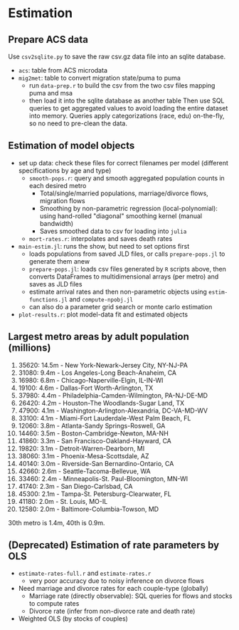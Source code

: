 # Estimation

## Prepare ACS data

Use `csv2sqlite.py` to save the raw csv.gz data file into an sqlite database.
* `acs`: table from ACS microdata
* `mig2met`: table to convert migration state/puma to puma
	* run `data-prep.r` to build the csv from the two csv files mapping puma and msa
	* then load it into the sqlite database as another table
Then use SQL queries to get aggregated values to avoid loading the entire dataset into memory.
Queries apply categorizations (race, edu) on-the-fly, so no need to pre-clean the data.

## Estimation of model objects

* set up data: check these files for correct filenames per model (different specifications by age and type)
	* `smooth-pops.r`: query and smooth aggregated population counts in each desired metro
		* Total/single/married populations, marriage/divorce flows, migration flows
		* Smoothing by non-parametric regression (local-polynomial): using hand-rolled "diagonal" smoothing kernel (manual bandwidth)
		* Saves smoothed data to csv for loading into `julia`
	* `mort-rates.r`: interpolates and saves death rates
* `main-estim.jl`: runs the show, but need to set options first
	* loads populations from saved JLD files, or calls `prepare-pops.jl` to generate them anew
	* `prepare-pops.jl`: loads csv files generated by `R` scripts above, then converts DataFrames to multidimensional arrays (per metro) and saves as JLD files
	* estimate arrival rates and then non-parametric objects using `estim-functions.jl` and `compute-npobj.jl`
	* can also do a parameter grid search or monte carlo estimation
* `plot-results.r`: plot model-data fit and estimated objects

## Largest metro areas by adult population (millions)

1. 35620: 14.5m - New York-Newark-Jersey City, NY-NJ-PA
2. 31080: 9.4m - Los Angeles-Long Beach-Anaheim, CA
3. 16980: 6.8m - Chicago-Naperville-Elgin, IL-IN-WI
4. 19100: 4.6m - Dallas-Fort Worth-Arlington, TX
5. 37980: 4.4m - Philadelphia-Camden-Wilmington, PA-NJ-DE-MD
6. 26420: 4.2m - Houston-The Woodlands-Sugar Land, TX
7. 47900: 4.1m - Washington-Arlington-Alexandria, DC-VA-MD-WV
8. 33100: 4.1m - Miami-Fort Lauderdale-West Palm Beach, FL
9. 12060: 3.8m - Atlanta-Sandy Springs-Roswell, GA
10. 14460: 3.5m - Boston-Cambridge-Newton, MA-NH
11. 41860: 3.3m - San Francisco-Oakland-Hayward, CA
12. 19820: 3.1m - Detroit-Warren-Dearborn, MI
13. 38060: 3.1m - Phoenix-Mesa-Scottsdale, AZ
14. 40140: 3.0m - Riverside-San Bernardino-Ontario, CA
15. 42660: 2.6m - Seattle-Tacoma-Bellevue, WA
16. 33460: 2.4m - Minneapolis-St. Paul-Bloomington, MN-WI
17. 41740: 2.3m - San Diego-Carlsbad, CA
18. 45300: 2.1m - Tampa-St. Petersburg-Clearwater, FL
19. 41180: 2.0m - St. Louis, MO-IL
20. 12580: 2.0m - Baltimore-Columbia-Towson, MD

30th metro is 1.4m, 40th is 0.9m.

## (Deprecated) Estimation of rate parameters by OLS

* `estimate-rates-full.r` and `estimate-rates.r`
	* very poor accuracy due to noisy inference on divorce flows
* Need marriage and divorce rates for each couple-type (globally)
	* Marriage rate (directly observable): SQL queries for flows and stocks to compute rates
	* Divorce rate (infer from non-divorce rate and death rate)
* Weighted OLS (by stocks of couples)

